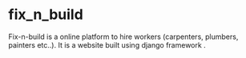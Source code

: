 # fix_n_build
Fix-n-build is a online platform to hire workers (carpenters, plumbers, painters etc..). It is a website built using django framework . 
